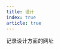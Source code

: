 ```yaml
---
title: 设计
index: true
article: true
---
```


记录设计方面的网址
<!-- more -->

<div class="vp-card-container">
  <VPCard
    title="摹客"
    desc="在线原型创作平台，提供多种创作工具。"
    logo="https://www.mockplus.cn/images/nav/mockplus3.png?v=1"
    link="https://user.mockplus.cn"
    background="rgba(253, 230, 138, 0.15)"
  />
  <VPCard
    title="iconfont"
    desc="阿里妈妈MUX倾力打造的矢量图标管理、交流平台。"
    logo="https://img.alicdn.com/imgextra/i1/O1CN01EI93PS1xWbnJ87dXX_!!6000000006451-2-tps-150-150.png"
    link="https://www.iconfont.cn"
    background="rgba(253, 230, 138, 0.15)"
  />
<VPCard
    title="Font Awesome"
    desc="开源图标库，图标丰富易定制。"
    logo="assets/icon/web.svg"
    link="https://fontawesome.com/"
    background="rgba(253, 230, 138, 0.15)"
  />
</div>